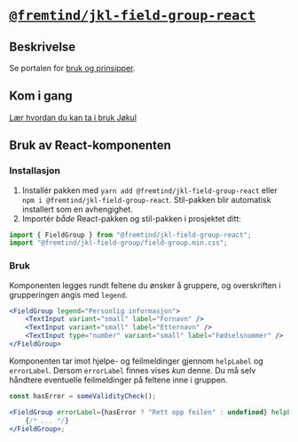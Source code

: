 # [`@fremtind/jkl-field-group-react`](https://jokul.fremtind.no/komponenter/fieldgroup)

## Beskrivelse

Se portalen for [bruk og prinsipper](https://jokul.fremtind.no/komponenter/fieldgroup).

## Kom i gang

[Lær hvordan du kan ta i bruk Jøkul](https://jokul.fremtind.no/developer/getting-started/)

## Bruk av React-komponenten

### Installasjon

1. Installér pakken med `yarn add @fremtind/jkl-field-group-react` eller `npm i @fremtind/jkl-field-group-react`. Stil-pakken blir automatisk installert som en avhengighet.
2. Importér _både_ React-pakken og stil-pakken i prosjektet ditt:

```js
import { FieldGroup } from "@fremtind/jkl-field-group-react";
import "@fremtind/jkl-field-group/field-group.min.css";
```

### Bruk

Komponenten legges rundt feltene du ønsker å gruppere, og overskriften i grupperingen angis med `legend`.

```jsx
<FieldGroup legend="Personlig informasjon">
    <TextInput variant="small" label="Fornavn" />
    <TextInput variant="small" label="Etternavn" />
    <TextInput type="number" variant="small" label="Fødselsnummer" />
</FieldGroup>
```

Komponenten tar imot hjelpe- og feilmeldinger gjennom `helpLabel` og `errorLabel`. Dersom `errorLabel` finnes vises _kun_ denne. Du må selv håndtere eventuelle feilmeldinger på feltene inne i gruppen.

```jsx
const hasError = someValidityCheck();

<FieldGroup errorLabel={hasError ? "Rett opp feilen" : undefined} helpLabel="Hjelp til utfylling her">
    {/* ... */}
</FieldGroup>;
```
